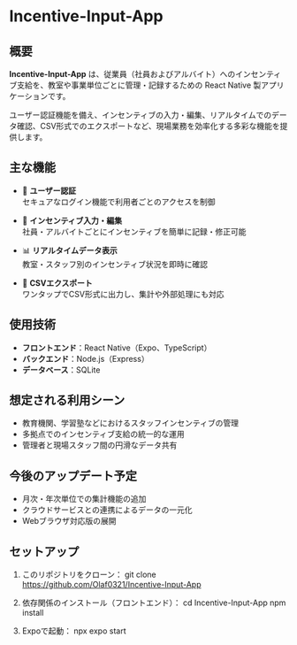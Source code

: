# Incentive-Input-App

## 概要

**Incentive-Input-App** は、従業員（社員およびアルバイト）へのインセンティブ支給を、教室や事業単位ごとに管理・記録するための React Native 製アプリケーションです。

ユーザー認証機能を備え、インセンティブの入力・編集、リアルタイムでのデータ確認、CSV形式でのエクスポートなど、現場業務を効率化する多彩な機能を提供します。

## 主な機能

- 🔐 **ユーザー認証**  
  セキュアなログイン機能で利用者ごとのアクセスを制御

- 📝 **インセンティブ入力・編集**  
  社員・アルバイトごとにインセンティブを簡単に記録・修正可能

- 📊 **リアルタイムデータ表示**  
  教室・スタッフ別のインセンティブ状況を即時に確認

- 📁 **CSVエクスポート**  
  ワンタップでCSV形式に出力し、集計や外部処理にも対応

## 使用技術

- **フロントエンド**：React Native（Expo、TypeScript）
- **バックエンド**：Node.js（Express）
- **データベース**：SQLite

## 想定される利用シーン

- 教育機関、学習塾などにおけるスタッフインセンティブの管理
- 多拠点でのインセンティブ支給の統一的な運用
- 管理者と現場スタッフ間の円滑なデータ共有

## 今後のアップデート予定

- 月次・年次単位での集計機能の追加
- クラウドサービスとの連携によるデータの一元化
- Webブラウザ対応版の展開

## セットアップ

1. このリポジトリをクローン：
git clone https://github.com/Olaf0321/Incentive-Input-App

2. 依存関係のインストール（フロントエンド）：
cd Incentive-Input-App npm install

3. Expoで起動：
npx expo start
